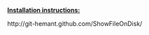 <html><head>
</head>

<body lang=EN-US link=blue vlink=purple style='tab-interval:.5in'>

<div class=WordSection1>

<p class=MsoNormal><b style='mso-bidi-font-weight:normal'><u>Installation
instructions:<o:p></o:p></u></b></p>
http://git-hemant.github.com/ShowFileOnDisk/
<br>
</div>

</body>

</html>

